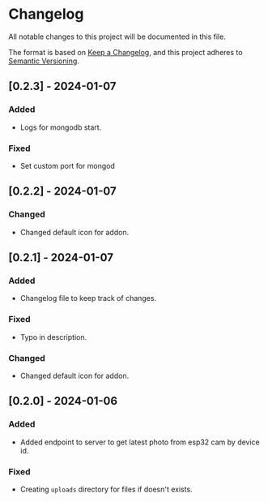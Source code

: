 # Changelog

All notable changes to this project will be documented in this file.

The format is based on [Keep a Changelog](https://keepachangelog.com/en/1.0.0/),
and this project adheres to [Semantic Versioning](https://semver.org/spec/v2.0.0.html).

## [0.2.3] - 2024-01-07

### Added

- Logs for mongodb start.

### Fixed

- Set custom port for mongod

## [0.2.2] - 2024-01-07

### Changed

- Changed default icon for addon.

## [0.2.1] - 2024-01-07

### Added

- Changelog file to keep track of changes.

### Fixed

- Typo in description.

### Changed

- Changed default icon for addon.

## [0.2.0] - 2024-01-06

### Added

- Added endpoint to server to get latest photo from esp32 cam by device id.

### Fixed

- Creating `uploads` directory for files if doesn't exists.